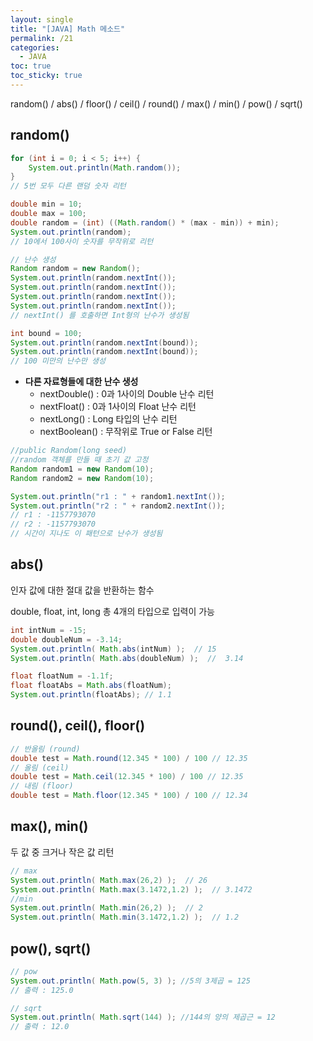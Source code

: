 ```yaml
---
layout: single
title: "[JAVA] Math 메소드"
permalink: /21
categories:
  - JAVA
toc: true
toc_sticky: true
---
```


random() / abs() / floor() / ceil() / round() / max() / min() / pow() / sqrt()

## random()


```java
for (int i = 0; i < 5; i++) {
    System.out.println(Math.random());
}
// 5번 모두 다른 랜덤 숫자 리턴
```

```java
double min = 10;
double max = 100;
double random = (int) ((Math.random() * (max - min)) + min);
System.out.println(random);
// 10에서 100사이 숫자를 무작위로 리턴
```

```java
// 난수 생성
Random random = new Random();
System.out.println(random.nextInt());
System.out.println(random.nextInt());
System.out.println(random.nextInt());
System.out.println(random.nextInt());
// nextInt() 를 호출하면 Int형의 난수가 생성됨
```

```java
int bound = 100;
System.out.println(random.nextInt(bound));
System.out.println(random.nextInt(bound));
// 100 미만의 난수만 생성
```

- **다른 자료형들에 대한 난수 생성**
    - nextDouble() : 0과 1사이의 Double 난수 리턴
    - nextFloat() : 0과 1사이의 Float 난수 리턴
    - nextLong() : Long 타입의 난수 리턴
    - nextBoolean() : 무작위로 True or False 리턴

```java
//public Random(long seed)
//random 객체를 만들 때 초기 값 고정
Random random1 = new Random(10);
Random random2 = new Random(10);

System.out.println("r1 : " + random1.nextInt());
System.out.println("r2 : " + random2.nextInt());
// r1 : -1157793070
// r2 : -1157793070
// 시간이 지나도 이 패턴으로 난수가 생성됨
```

## abs()

인자 값에 대한 절대 값을 반환하는 함수

double, float, int, long 총 4개의 타입으로 입력이 가능


```java
int intNum = -15;
double doubleNum = -3.14;
System.out.println( Math.abs(intNum) );  // 15
System.out.println( Math.abs(doubleNum) );  //  3.14

float floatNum = -1.1f;
float floatAbs = Math.abs(floatNum);
System.out.println(floatAbs); // 1.1
```

## round(), ceil(), floor()


```java
// 반올림 (round)
double test = Math.round(12.345 * 100) / 100 // 12.35
// 올림 (ceil)
double test = Math.ceil(12.345 * 100) / 100 // 12.35
// 내림 (floor)
double test = Math.floor(12.345 * 100) / 100 // 12.34
```

## max(), min()

두 값 중 크거나 작은 값 리턴


```java
// max
System.out.println( Math.max(26,2) );  // 26
System.out.println( Math.max(3.1472,1.2) );  // 3.1472
//min
System.out.println( Math.min(26,2) );  // 2
System.out.println( Math.min(3.1472,1.2) );  // 1.2
```

## pow(), sqrt()


```java
// pow
System.out.println( Math.pow(5, 3) ); //5의 3제곱 = 125
// 출력 : 125.0

// sqrt
System.out.println( Math.sqrt(144) ); //144의 양의 제곱근 = 12
// 출력 : 12.0
```
